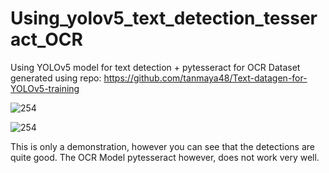 # Using_yolov5_text_detection_tesseract_OCR
Using YOLOv5 model for text detection + pytesseract for OCR
Dataset generated using repo: https://github.com/tanmaya48/Text-datagen-for-YOLOv5-training

![254](https://user-images.githubusercontent.com/64470892/208884516-a880ddcc-068d-4670-a298-572dbc03df4c.png)

![254](https://user-images.githubusercontent.com/64470892/208884706-dabc3d82-3c64-4d26-872a-e608118a579a.png)


This is only a demonstration, however you can see that the detections are quite good. The OCR Model pytesseract however, does not work very well.  
